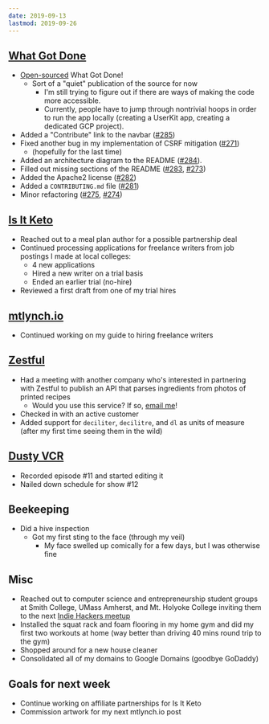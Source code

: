 ```yaml
---
date: 2019-09-13
lastmod: 2019-09-26
---
```


## [What Got Done](https://whatgotdone.com)

- [Open-sourced](https://github.com/mtlynch/whatgotdone) What Got Done!
  - Sort of a "quiet" publication of the source for now
    - I'm still trying to figure out if there are ways of making the code more accessible.
    - Currently, people have to jump through nontrivial hoops in order to run the app locally (creating a UserKit app, creating a dedicated GCP project).
- Added a "Contribute" link to the navbar ([#285](https://github.com/mtlynch/whatgotdone/pull/285))
- Fixed another bug in my implementation of CSRF mitigation ([#271](https://github.com/mtlynch/whatgotdone/pull/271))
  - (hopefully for the last time)
- Added an architecture diagram to the README ([#284](https://github.com/mtlynch/whatgotdone/pull/284)).
- Filled out missing sections of the README ([#283](https://github.com/mtlynch/whatgotdone/pull/283), [#273](https://github.com/mtlynch/whatgotdone/pull/273))
- Added the Apache2 license ([#282](https://github.com/mtlynch/whatgotdone/pull/282))
- Added a `CONTRIBUTING.md` file ([#281](https://github.com/mtlynch/whatgotdone/pull/281))
- Minor refactoring ([#275](https://github.com/mtlynch/whatgotdone/pull/275), [#274](https://github.com/mtlynch/whatgotdone/pull/274))

## [Is It Keto](https://isitketo.org)

- Reached out to a meal plan author for a possible partnership deal
- Continued processing applications for freelance writers from job postings I made at local colleges:
  - 4 new applications
  - Hired a new writer on a trial basis
  - Ended an earlier trial (no-hire)
- Reviewed a first draft from one of my trial hires

## [mtlynch.io](https://mtlynch.io)

- Continued working on my guide to hiring freelance writers

## [Zestful](https://zestfuldata.com)

- Had a meeting with another company who's interested in partnering with Zestful to publish an API that parses ingredients from photos of printed recipes
  - Would you use this service? If so, [email me](https://mtlynch.io/about/)!
- Checked in with an active customer
- Added support for `deciliter`, `decilitre`, and `dl` as units of measure (after my first time seeing them in the wild)

## [Dusty VCR](https://dustyvcr.com)

- Recorded episode #11 and started editing it
- Nailed down schedule for show #12

## Beekeeping

- Did a hive inspection
  - Got my first sting to the face (through my veil)
    - My face swelled up comically for a few days, but I was otherwise fine

## Misc

- Reached out to computer science and entrepreneurship student groups at Smith College, UMass Amherst, and Mt. Holyoke College inviting them to the next [Indie Hackers meetup](https://www.meetup.com/nerdsummit/events/263870544/)
- Installed the squat rack and foam flooring in my home gym and did my first two workouts at home (way better than driving 40 mins round trip to the gym)
- Shopped around for a new house cleaner
- Consolidated all of my domains to Google Domains (goodbye GoDaddy)

## Goals for next week

- Continue working on affiliate partnerships for Is It Keto
- Commission artwork for my next mtlynch.io post
